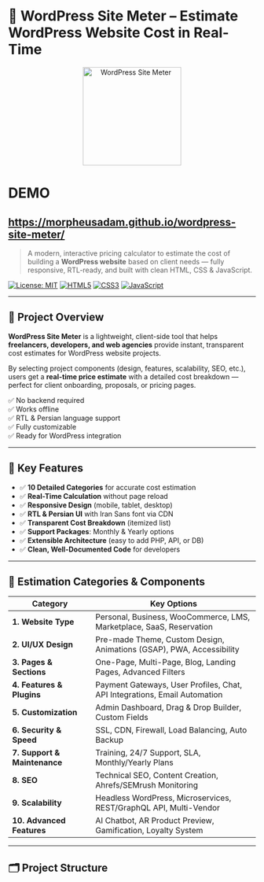 # 🚀 WordPress Site Meter – Estimate WordPress Website Cost in Real-Time

<p align="center">
  <img src="assets/images/logo.png" alt="WordPress Site Meter" width="200">
</p>


# DEMO 
## https://morpheusadam.github.io/wordpress-site-meter/
> A modern, interactive pricing calculator to estimate the cost of building a **WordPress website** based on client needs — fully responsive, RTL-ready, and built with clean HTML, CSS & JavaScript.

[![License: MIT](https://img.shields.io/badge/License-MIT-blue.svg)](LICENSE)
[![HTML5](https://img.shields.io/badge/HTML5-E34F26?logo=html5&logoColor=white)](https://developer.mozilla.org/en-US/docs/Web/HTML)
[![CSS3](https://img.shields.io/badge/CSS3-1572B6?logo=css3&logoColor=white)](https://developer.mozilla.org/en-US/docs/Web/CSS)
[![JavaScript](https://img.shields.io/badge/JavaScript-F7DF1E?logo=javascript&logoColor=black)](https://developer.mozilla.org/en-US/docs/Web/JavaScript)

---

## 📌 Project Overview

**WordPress Site Meter** is a lightweight, client-side tool that helps **freelancers, developers, and web agencies** provide instant, transparent cost estimates for WordPress website projects.

By selecting project components (design, features, scalability, SEO, etc.), users get a **real-time price estimate** with a detailed cost breakdown — perfect for client onboarding, proposals, or pricing pages.

✅ No backend required  
✅ Works offline  
✅ RTL & Persian language support  
✅ Fully customizable  
✅ Ready for WordPress integration

---

## 🎯 Key Features

- ✅ **10 Detailed Categories** for accurate cost estimation  
- ✅ **Real-Time Calculation** without page reload  
- ✅ **Responsive Design** (mobile, tablet, desktop)  
- ✅ **RTL & Persian UI** with Iran Sans font via CDN  
- ✅ **Transparent Cost Breakdown** (itemized list)  
- ✅ **Support Packages**: Monthly & Yearly options  
- ✅ **Extensible Architecture** (easy to add PHP, API, or DB)  
- ✅ **Clean, Well-Documented Code** for developers

---

## 🧩 Estimation Categories & Components

| Category | Key Options |
|--------|-----------|
| **1. Website Type** | Personal, Business, WooCommerce, LMS, Marketplace, SaaS, Reservation |
| **2. UI/UX Design** | Pre-made Theme, Custom Design, Animations (GSAP), PWA, Accessibility |
| **3. Pages & Sections** | One-Page, Multi-Page, Blog, Landing Pages, Advanced Filters |
| **4. Features & Plugins** | Payment Gateways, User Profiles, Chat, API Integrations, Email Automation |
| **5. Customization** | Admin Dashboard, Drag & Drop Builder, Custom Fields |
| **6. Security & Speed** | SSL, CDN, Firewall, Load Balancing, Auto Backup |
| **7. Support & Maintenance** | Training, 24/7 Support, SLA, Monthly/Yearly Plans |
| **8. SEO** | Technical SEO, Content Creation, Ahrefs/SEMrush Monitoring |
| **9. Scalability** | Headless WordPress, Microservices, REST/GraphQL API, Multi-Vendor |
| **10. Advanced Features** | AI Chatbot, AR Product Preview, Gamification, Loyalty System |

---

## 🗂 Project Structure
